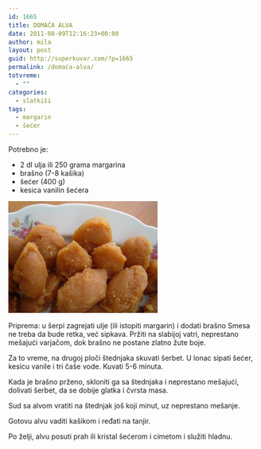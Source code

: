 ```yaml
---
id: 1665
title: DOMAĆA ALVA
date: 2011-08-09T12:16:23+00:00
author: mila
layout: post
guid: http://superkuvar.com/?p=1665
permalink: /domaća-alva/
totvreme:
  - ""
categories:
  - slatkiši
tags:
  - margarin
  - šećer
---
```

Potrebno je:

  * 2 dl ulja ili 250 grama margarina
  * brašno (7-8 kašika)
  * šećer (400 g)
  * kesica vanilin šećera

<img class="alignnone size-medium wp-image-1667" title="domaca alava turska" src="/wp-content/uploads/2011/08/domaca-alava-turska1-300x225.jpg" alt="" width="300" height="225" /> 

Priprema: u šerpi zagrejati ulje (ili istopiti margarin) i dodati brašno Smesa ne treba da bude retka, već sipkava. Pržiti na slabijoj vatri, neprestano mešajući varjačom, dok brašno ne postane zlatno žute boje.

Za to vreme, na drugoj ploči štednjaka skuvati šerbet. U lonac sipati šećer, kesicu vanile i tri čaše vode. Kuvati 5-6 minuta.

Kada je brašno prženo, skloniti ga sa štednjaka i neprestano mešajući, dolivati šerbet, da se dobije glatka i čvrsta masa.

Sud sa alvom vratiti na štednjak još koji minut, uz neprestano mešanje.

Gotovu alvu vaditi kašikom i ređati na tanjir.

Po želji, alvu posuti prah ili kristal šećerom i cimetom i služiti hladnu.